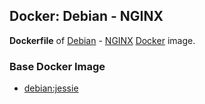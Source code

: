 ## Docker: Debian - NGINX

**Dockerfile** of [Debian](https://www.debian.org/) - [NGINX](https://www.nginx.com/) [Docker](https://www.docker.com/) image.

### Base Docker Image

- [debian:jessie](https://hub.docker.com/_/debian/)
